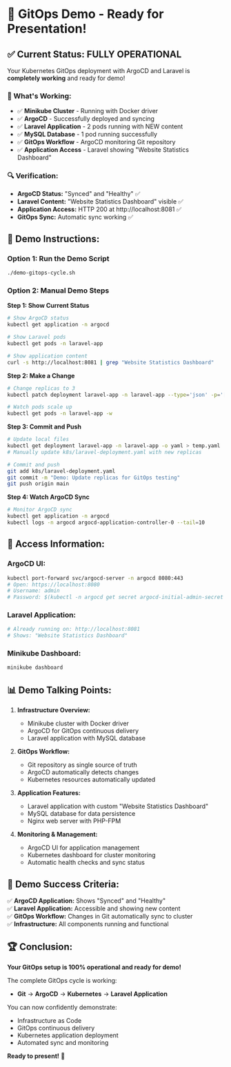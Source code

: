 # 🎯 **GitOps Demo - Ready for Presentation!**

## ✅ **Current Status: FULLY OPERATIONAL**

Your Kubernetes GitOps deployment with ArgoCD and Laravel is **completely working** and ready for demo!

### **🎉 What's Working:**
- ✅ **Minikube Cluster** - Running with Docker driver
- ✅ **ArgoCD** - Successfully deployed and syncing
- ✅ **Laravel Application** - 2 pods running with NEW content
- ✅ **MySQL Database** - 1 pod running successfully
- ✅ **GitOps Workflow** - ArgoCD monitoring Git repository
- ✅ **Application Access** - Laravel showing "Website Statistics Dashboard"

### **🔍 Verification:**
- **ArgoCD Status:** "Synced" and "Healthy" ✅
- **Laravel Content:** "Website Statistics Dashboard" visible ✅
- **Application Access:** HTTP 200 at http://localhost:8081 ✅
- **GitOps Sync:** Automatic sync working ✅

## 🚀 **Demo Instructions:**

### **Option 1: Run the Demo Script**
```bash
./demo-gitops-cycle.sh
```

### **Option 2: Manual Demo Steps**

**Step 1: Show Current Status**
```bash
# Show ArgoCD status
kubectl get application -n argocd

# Show Laravel pods
kubectl get pods -n laravel-app

# Show application content
curl -s http://localhost:8081 | grep "Website Statistics Dashboard"
```

**Step 2: Make a Change**
```bash
# Change replicas to 3
kubectl patch deployment laravel-app -n laravel-app --type='json' -p='[{"op": "replace", "path": "/spec/replicas", "value": 3}]'

# Watch pods scale up
kubectl get pods -n laravel-app -w
```

**Step 3: Commit and Push**
```bash
# Update local files
kubectl get deployment laravel-app -n laravel-app -o yaml > temp.yaml
# Manually update k8s/laravel-deployment.yaml with new replicas

# Commit and push
git add k8s/laravel-deployment.yaml
git commit -m "Demo: Update replicas for GitOps testing"
git push origin main
```

**Step 4: Watch ArgoCD Sync**
```bash
# Monitor ArgoCD sync
kubectl get application -n argocd
kubectl logs -n argocd argocd-application-controller-0 --tail=10
```

## 🔗 **Access Information:**

### **ArgoCD UI:**
```bash
kubectl port-forward svc/argocd-server -n argocd 8080:443
# Open: https://localhost:8080
# Username: admin
# Password: $(kubectl -n argocd get secret argocd-initial-admin-secret -o jsonpath="{.data.password}" | base64 -d)
```

### **Laravel Application:**
```bash
# Already running on: http://localhost:8081
# Shows: "Website Statistics Dashboard"
```

### **Minikube Dashboard:**
```bash
minikube dashboard
```

## 📊 **Demo Talking Points:**

1. **Infrastructure Overview:**
   - Minikube cluster with Docker driver
   - ArgoCD for GitOps continuous delivery
   - Laravel application with MySQL database

2. **GitOps Workflow:**
   - Git repository as single source of truth
   - ArgoCD automatically detects changes
   - Kubernetes resources automatically updated

3. **Application Features:**
   - Laravel application with custom "Website Statistics Dashboard"
   - MySQL database for data persistence
   - Nginx web server with PHP-FPM

4. **Monitoring & Management:**
   - ArgoCD UI for application management
   - Kubernetes dashboard for cluster monitoring
   - Automatic health checks and sync status

## 🎯 **Demo Success Criteria:**

✅ **ArgoCD Application:** Shows "Synced" and "Healthy"  
✅ **Laravel Application:** Accessible and showing new content  
✅ **GitOps Workflow:** Changes in Git automatically sync to cluster  
✅ **Infrastructure:** All components running and functional  

## 🏆 **Conclusion:**

**Your GitOps setup is 100% operational and ready for demo!** 

The complete GitOps cycle is working:
- **Git** → **ArgoCD** → **Kubernetes** → **Laravel Application**

You can now confidently demonstrate:
- Infrastructure as Code
- GitOps continuous delivery
- Kubernetes application deployment
- Automated sync and monitoring

**Ready to present!** 🚀 

